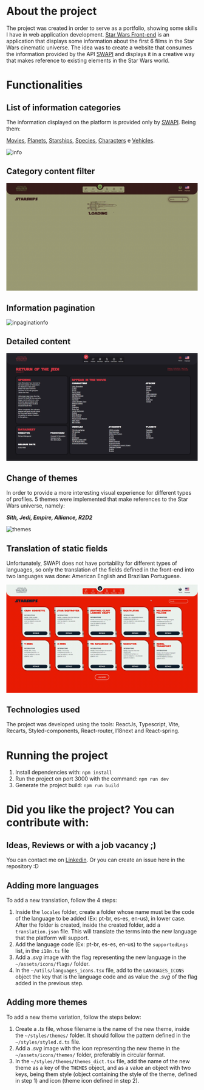 # About the project

The project was created in order to serve as a portfolio, showing some skills I have in web application development. [Star Wars Front-end](https://starwars-front.vercel.app/) is an application that displays some information about the first 6 films in the Star Wars cinematic universe. The idea was to create a website that consumes the information provided by the API [SWAPI](https://swapi.dev/) and displays it in a creative way that makes reference to existing elements in the Star Wars world.

# Functionalities

## List of information categories

The information displayed on the platform is provided only by [SWAPI](https://swapi.dev/). Being them:

[Movies](https://starwars-front.vercel.app/movies/),
[Planets](https://starwars-front.vercel.app/planets/),
[Starships](https://starwars-front.vercel.app/starships/),
[Species](https://starwars-front.vercel.app/species/),
[Characters](https://starwars-front.vercel.app/characters/) e
[Vehicles](https://starwars-front.vercel.app/vehicles/).

<img src="./docs/assets/informations.gif" alt="info" style="height: auto; width: auto;"/>

## Category content filter

<img src="./docs/assets/filter.gif" alt="filter" style="height: auto; width: auto;"/>

## Information pagination

<img src="./docs/assets/pagination.gif" alt="inpaginationfo" style="height: auto; width: auto;"/>

## Detailed content

<img src="./docs/assets/details.png" alt="details" style="height: auto; width: auto;"/>

## Change of themes

In order to provide a more interesting visual experience for different types of profiles. 5 themes were implemented that make references to the Star Wars universe, namely:

**_Sith, Jedi, Empire, Alliance, R2D2_**

<img src="./docs/assets/themes.gif" alt="themes" style="height: auto; width: auto;"/>

## Translation of static fields

Unfortunately, SWAPI does not have portability for different types of languages, so only the translation of the fields defined in the front-end into two languages was done: American English and Brazilian Portuguese.

<img src="./docs/assets/translations.gif" alt="translation" style="height: auto; width: auto;"/>

## Technologies used

The project was developed using the tools: ReactJs, Typescript, Vite, Recarts, Styled-components, React-router, I18next and React-spring.

# Running the project

1. Install dependencies with: `npm install`
2. Run the project on port 3000 with the command: `npm run dev`
3. Generate the project build: `npm run build`

# Did you like the project? You can contribute with:

## Ideas, Reviews or with a job vacancy ;)

You can contact me on [Linkedin](https://www.linkedin.com/in/eduardo-nunes-081951151/). Or you can create an issue here in the repository :D

## Adding more languages

To add a new translation, follow the 4 steps:

1. Inside the `locales` folder, create a folder whose name must be the code of the language to be added (Ex: pt-br, es-es, en-us), in lower case. After the folder is created, inside the created folder, add a `translation.json` file. This will translate the terms into the new language that the platform will support.
2. Add the language code (Ex: pt-br, es-es, en-us) to the `supportedLngs` list, in the `i18n.ts` file
3. Add a _.svg_ image with the flag representing the new language in the `~/assets/icons/flags/` folder.
4. In the `~/utils/languages_icons.tsx` file, add to the `LANGUAGES_ICONS` object the key that is the language code and as value the _.svg_ of the flag added in the previous step.

## Adding more themes

To add a new theme variation, follow the steps below:

1. Create a _.ts_ file, whose filename is the name of the new theme, inside the `~/styles/themes/` folder. It should follow the pattern defined in the `~/styles/styled.d.ts` file.
2. Add a _.svg_ image with the icon representing the new theme in the `~/assets/icons/themes/` folder, preferably in circular format.
3. In the `~/styles/themes/themes_dict.tsx` file, add the name of the new theme as a key of the `THEMES` object, and as a value an object with two keys, being them style (object containing the style of the theme, defined in step 1) and icon (theme icon defined in step 2).
